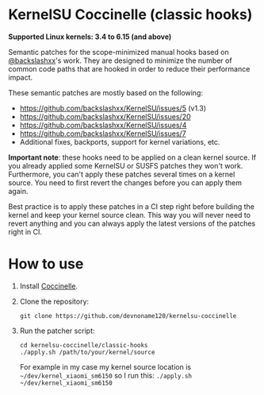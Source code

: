 # KernelSU Coccinelle (classic hooks)

**Supported Linux kernels: 3.4 to 6.15 (and above)**

Semantic patches for the scope-minimized manual hooks based on [@backslashxx](https://github.com/backslashxx)'s work. They are designed to minimize the number of common code paths that are hooked in order to reduce their performance impact.

These semantic patches are mostly based on the following:
- https://github.com/backslashxx/KernelSU/issues/5 (v1.3)
- https://github.com/backslashxx/KernelSU/issues/20
- https://github.com/backslashxx/KernelSU/issues/4
- https://github.com/backslashxx/KernelSU/issues/7
- Additional fixes, backports, support for kernel variations, etc.

**Important note**: these hooks need to be applied on a clean kernel source. If you already applied some KernelSU or SUSFS patches they won't work. Furthermore, you can't apply these patches several times on a kernel source. You need to first revert the changes before you can apply them again.

Best practice is to apply these patches in a CI step right before building the kernel and keep your kernel source clean. This way you will never need to revert anything and you can always apply the latest versions of the patches right in CI.

# How to use

1) Install [Coccinelle](https://coccinelle.gitlabpages.inria.fr/website/download.html).
2) Clone the repository:
    ```
    git clone https://github.com/devnoname120/kernelsu-coccinelle
    ```
3) Run the patcher script:
    ```
    cd kernelsu-coccinelle/classic-hooks
    ./apply.sh /path/to/your/kernel/source
    ```

    For example in my case my kernel source location is `~/dev/kernel_xiaomi_sm6150` so I run this: `./apply.sh ~/dev/kernel_xiaomi_sm6150`
